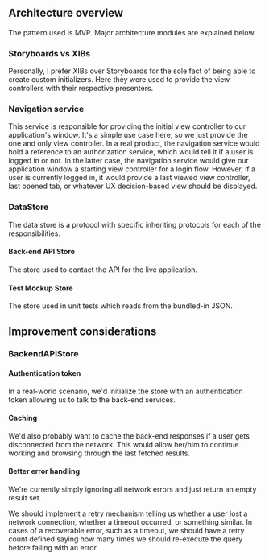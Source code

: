 ## Architecture overview
The pattern used is MVP. Major architecture modules are explained below.

### Storyboards vs XIBs
Personally, I prefer XIBs over Storyboards for the sole fact of being able to create custom initializers. Here they were used to provide the view controllers with their respective presenters.

### Navigation service
This service is responsible for providing the initial view controller to our application's window. It's a simple use case here, so we just provide the one and only view controller. In a real product, the navigation service would hold a reference to an authorization service, which would tell it if a user is logged in or not. In the latter case, the navigation service would give our application window a starting view controller for a login flow. However, if a user is currently logged in, it would provide a last viewed view controller, last opened tab, or whatever UX decision-based view should be displayed.

### DataStore
The data store is a protocol with specific inheriting protocols for each of the responsibilities.

#### Back-end API Store
The store used to contact the API for the live application.

#### Test Mockup Store
The store used in unit tests which reads from the bundled-in JSON.

## Improvement considerations

### BackendAPIStore

#### Authentication token

In a real-world scenario, we'd initialize the store with an authentication token allowing us to talk to the back-end services.

#### Caching

We'd also probably want to cache the back-end responses if a user gets disconnected from the network. This would allow her/him to continue working and browsing through the last fetched results.

#### Better error handling

We're currently simply ignoring all network errors and just return an empty result set.

We should implement a retry mechanism telling us whether a user lost a network connection, whether a timeout occurred, or something similar.  In cases of a recoverable error, such as a timeout, we should have a retry count defined saying how many times we should re-execute the query before failing with an error.
